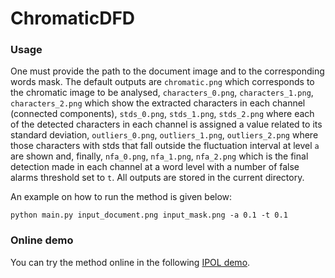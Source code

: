 # ChromaticDFD

### Usage
One must provide the path to the document image and to the corresponding words mask. The default outputs are `chromatic.png` which corresponds to the chromatic image to be analysed, `characters_0.png`, `characters_1.png`, `characters_2.png` which show the extracted characters in each channel (connected components), `stds_0.png`, `stds_1.png`, `stds_2.png` where each of the detected characters in each channel is assigned a value related to its standard deviation, `outliers_0.png`, `outliers_1.png`, `outliers_2.png` where those characters with stds that fall outside the fluctuation interval at level `a` are shown and, finally, `nfa_0.png`, `nfa_1.png`, `nfa_2.png` which is the final detection made in each channel at a word level with a number of false alarms threshold set to `t`. All outputs are stored in the current directory.   

An example on how to run the method is given below:
```
python main.py input_document.png input_mask.png -a 0.1 -t 0.1
```

### Online demo

You can try the method online in the following <a href="https://ipolcore.ipol.im/demo/clientApp/demo.html?id=77777000543">IPOL demo</a>.

